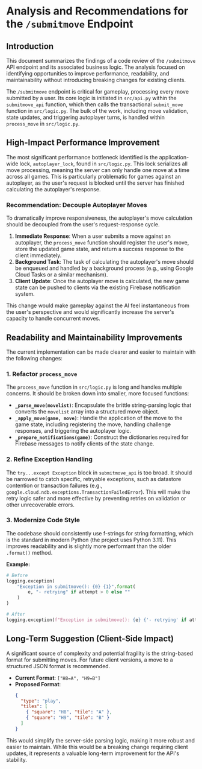 # Analysis and Recommendations for the `/submitmove` Endpoint

## Introduction

This document summarizes the findings of a code review of the `/submitmove` API endpoint and its associated business logic. The analysis focused on identifying opportunities to improve performance, readability, and maintainability without introducing breaking changes for existing clients.

The `/submitmove` endpoint is critical for gameplay, processing every move submitted by a user. Its core logic is initiated in `src/api.py` within the `submitmove_api` function, which then calls the transactional `submit_move` function in `src/logic.py`. The bulk of the work, including move validation, state updates, and triggering autoplayer turns, is handled within `process_move` in `src/logic.py`.

## High-Impact Performance Improvement

The most significant performance bottleneck identified is the application-wide lock, `autoplayer_lock`, found in `src/logic.py`. This lock serializes all move processing, meaning the server can only handle one move at a time across all games. This is particularly problematic for games against an autoplayer, as the user's request is blocked until the server has finished calculating the autoplayer's response.

### Recommendation: Decouple Autoplayer Moves

To dramatically improve responsiveness, the autoplayer's move calculation should be decoupled from the user's request-response cycle.

1.  **Immediate Response**: When a user submits a move against an autoplayer, the `process_move` function should register the user's move, store the updated game state, and return a success response to the client immediately.
2.  **Background Task**: The task of calculating the autoplayer's move should be enqueued and handled by a background process (e.g., using Google Cloud Tasks or a similar mechanism).
3.  **Client Update**: Once the autoplayer move is calculated, the new game state can be pushed to clients via the existing Firebase notification system.

This change would make gameplay against the AI feel instantaneous from the user's perspective and would significantly increase the server's capacity to handle concurrent moves.

## Readability and Maintainability Improvements

The current implementation can be made clearer and easier to maintain with the following changes:

### 1. Refactor `process_move`

The `process_move` function in `src/logic.py` is long and handles multiple concerns. It should be broken down into smaller, more focused functions:

-   **`_parse_move(movelist)`**: Encapsulate the brittle string-parsing logic that converts the `movelist` array into a structured move object.
-   **`_apply_move(game, move)`**: Handle the application of the move to the game state, including registering the move, handling challenge responses, and triggering the autoplayer logic.
-   **`_prepare_notifications(game)`**: Construct the dictionaries required for Firebase messages to notify clients of the state change.

### 2. Refine Exception Handling

The `try...except Exception` block in `submitmove_api` is too broad. It should be narrowed to catch specific, retryable exceptions, such as datastore contention or transaction failures (e.g., `google.cloud.ndb.exceptions.TransactionFailedError`). This will make the retry logic safer and more effective by preventing retries on validation or other unrecoverable errors.

### 3. Modernize Code Style

The codebase should consistently use f-strings for string formatting, which is the standard in modern Python (the project uses Python 3.11). This improves readability and is slightly more performant than the older `.format()` method.

**Example:**

```python
# Before
logging.exception(
    "Exception in submitmove(): {0} {1}".format(
        e, "- retrying" if attempt > 0 else ""
    )
)

# After
logging.exception(f"Exception in submitmove(): {e} {'- retrying' if attempt > 0 else ''}")
```

## Long-Term Suggestion (Client-Side Impact)

A significant source of complexity and potential fragility is the string-based format for submitting moves. For future client versions, a move to a structured JSON format is recommended.

-   **Current Format**: `["H8=A", "H9=B"]`
-   **Proposed Format**:
    ```json
    {
      "type": "play",
      "tiles": [
        { "square": "H8", "tile": "A" },
        { "square": "H9", "tile": "B" }
      ]
    }
    ```

This would simplify the server-side parsing logic, making it more robust and easier to maintain. While this would be a breaking change requiring client updates, it represents a valuable long-term improvement for the API's stability.
